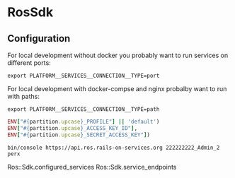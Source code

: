 
# RosSdk


## Configuration

For local development without docker you probably want to run services on different ports:

`export PLATFORM__SERVICES__CONNECTION__TYPE=port`

For local development with docker-compse and nginx probalby want to run with paths:

`export PLATFORM__SERVICES__CONNECTION__TYPE=path`

```ruby
ENV["#{partition.upcase}_PROFILE"] || 'default')
ENV["#{partition.upcase}_ACCESS_KEY_ID"],
ENV["#{partition.upcase}_SECRET_ACCESS_KEY"])
```

`bin/console https://api.ros.rails-on-services.org 222222222_Admin_2 perx`

Ros::Sdk.configured_services
Ros::Sdk.service_endpoints
